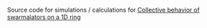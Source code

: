 Source code for simulations / calculations for [Collective behavior of swarmalators on a 1D ring](https://arxiv.org/abs/2108.06901)
